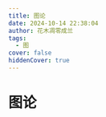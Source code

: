 ```yaml
---
title: 图论
date: 2024-10-14 22:38:04
author: 花木凋零成兰
tags: 
  - 图
cover: false
hiddenCover: true
---
```


# 图论



